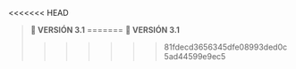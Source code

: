 <<<<<<< HEAD
> <b>🚀 VERSIÓN 3.1</b>
=======
> <b>🚀 VERSIÓN 3.1</b>
>>>>>>> 81fdecd3656345dfe08993ded0c5ad44599e9ec5
